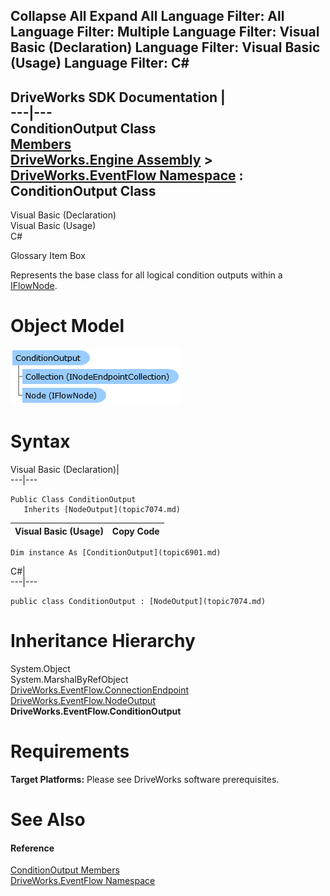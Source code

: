 Collapse All Expand All Language Filter: All  Language Filter: Multiple  Language Filter: Visual Basic (Declaration) Language Filter: Visual Basic (Usage) Language Filter: C#  
---  
DriveWorks SDK Documentation  |   
---|---  
ConditionOutput Class   
[Members](topic6902.md)   
[DriveWorks.Engine Assembly](topic2156.md) > [DriveWorks.EventFlow Namespace](topic6871.md) : ConditionOutput Class  
---  
  
Visual Basic (Declaration)    
Visual Basic (Usage)    
C# 

Glossary Item Box

Represents the base class for all logical condition outputs within a [IFlowNode](topic6873.md). 

# Object Model

![](dotnetdiagramimages/image363.png)

# Syntax

Visual Basic (Declaration)|   
---|---  
      
    
    Public Class ConditionOutput 
       Inherits [NodeOutput](topic7074.md)  
  
Visual Basic (Usage)| Copy Code  
---|---  
      
    
    Dim instance As [ConditionOutput](topic6901.md)  
  
C#|   
---|---  
      
    
    public class ConditionOutput : [NodeOutput](topic7074.md)   
  
# Inheritance Hierarchy

System.Object  
System.MarshalByRefObject  
[DriveWorks.EventFlow.ConnectionEndpoint](topic6918.md)  
[DriveWorks.EventFlow.NodeOutput](topic7074.md)  
**DriveWorks.EventFlow.ConditionOutput**  


# Requirements

**Target Platforms:** Please see DriveWorks software prerequisites.

# See Also

#### Reference

[ConditionOutput Members](topic6902.md)   
[DriveWorks.EventFlow Namespace](topic6871.md)


